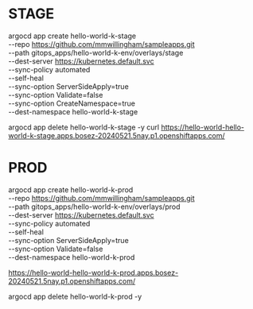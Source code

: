 # STAGE
argocd app create hello-world-k-stage \
--repo https://github.com/mmwillingham/sampleapps.git \
--path gitops_apps/hello-world-k-env/overlays/stage \
--dest-server https://kubernetes.default.svc \
--sync-policy automated \
--self-heal \
--sync-option ServerSideApply=true \
--sync-option Validate=false \
--sync-option CreateNamespace=true \
--dest-namespace hello-world-k-stage

argocd app delete hello-world-k-stage -y
curl https://hello-world-hello-world-k-stage.apps.bosez-20240521.5nay.p1.openshiftapps.com/

# PROD
argocd app create hello-world-k-prod \
--repo https://github.com/mmwillingham/sampleapps.git \
--path gitops_apps/hello-world-k-env/overlays/prod \
--dest-server https://kubernetes.default.svc \
--sync-policy automated \
--self-heal \
--sync-option ServerSideApply=true \
--sync-option Validate=false \
--dest-namespace hello-world-k-prod

https://hello-world-hello-world-k-prod.apps.bosez-20240521.5nay.p1.openshiftapps.com/

argocd app delete hello-world-k-prod -y
